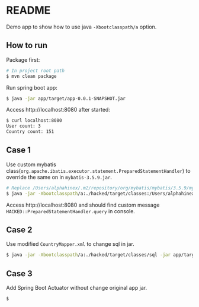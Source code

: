 README
======

Demo app to show how to use java `-Xbootclasspath/a` option.

How to run
----------

Package first:

```bash
# In project root path
$ mvn clean package
```

Run spring boot app:

```bash
$ java -jar app/target/app-0.0.1-SNAPSHOT.jar
```

Access http://localhost:8080 after started:

```bash
$ curl localhost:8080
User count: 3
Country count: 151
```

Case 1
------

Use custom mybatis class(`org.apache.ibatis.executor.statement.PreparedStatementHandler`) to override the same on in `mybatis-3.5.9.jar`.

```bash
# Replace /Users/alphahinex/.m2/repository/org/mybatis/mybatis/3.5.9/mybatis-3.5.9.jar to your mybatis-3.5.9.jar file's path
$ java -jar -Xbootclasspath/a:./hacked/target/classes:/Users/alphahinex/.m2/repository/org/mybatis/mybatis/3.5.9/mybatis-3.5.9.jar -jar app/target/app-0.0.1-SNAPSHOT.jar
```

Access http://localhost:8080 and should find custom message `HACKED::PreparedStatementHandler.query` in console.

Case 2
------

Use modified `CountryMapper.xml` to change sql in jar.

```bash
$ java -jar -Xbootclasspath/a:./hacked/target/classes/sql -jar app/target/app-0.0.1-SNAPSHOT.jar --mybatis.mapper-locations=classpath*:db/mapper/*Mapper.xml
```

Case 3
------

Add Spring Boot Actuator without change original app jar.

```bash
$ 
```